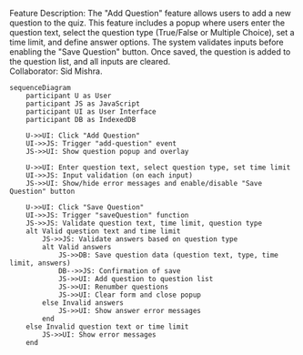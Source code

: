 Feature Description: The "Add Question" feature allows users to add a new question to the quiz. This feature includes a popup where users enter the question text, select the question type (True/False or Multiple Choice), set a time limit, and define answer options. The system validates inputs before enabling the "Save Question" button. Once saved, the question is added to the question list, and all inputs are cleared.  
Collaborator: Sid Mishra.

```mermaid
sequenceDiagram
    participant U as User
    participant JS as JavaScript
    participant UI as User Interface
    participant DB as IndexedDB

    U->>UI: Click "Add Question"
    UI->>JS: Trigger "add-question" event
    JS->>UI: Show question popup and overlay

    U->>UI: Enter question text, select question type, set time limit
    UI->>JS: Input validation (on each input)
    JS->>UI: Show/hide error messages and enable/disable "Save Question" button

    U->>UI: Click "Save Question"
    UI->>JS: Trigger "saveQuestion" function
    JS->>JS: Validate question text, time limit, question type
    alt Valid question text and time limit
        JS->>JS: Validate answers based on question type
        alt Valid answers
            JS->>DB: Save question data (question text, type, time limit, answers)
            DB-->>JS: Confirmation of save
            JS->>UI: Add question to question list
            JS->>UI: Renumber questions
            JS->>UI: Clear form and close popup
        else Invalid answers
            JS->>UI: Show answer error messages
        end
    else Invalid question text or time limit
        JS->>UI: Show error messages
    end